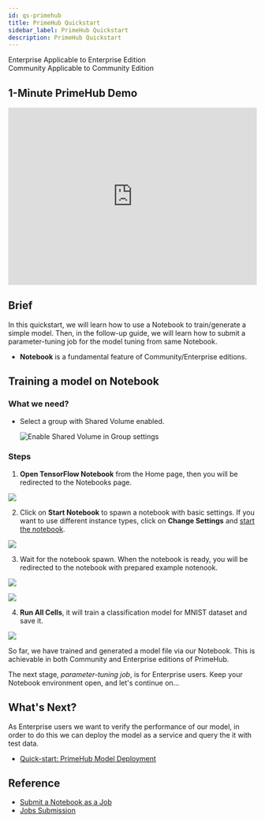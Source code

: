 ```yaml
---
id: qs-primehub
title: PrimeHub Quickstart
sidebar_label: PrimeHub Quickstart
description: PrimeHub Quickstart
---
```


<div class="label-sect">
  <div class="ee-only tooltip">Enterprise
    <span class="tooltiptext">Applicable to Enterprise Edition</span>
  </div>
  <div class="ce-only tooltip">Community
    <span class="tooltiptext">Applicable to Community Edition</span>
  </div>
</div>

## 1-Minute PrimeHub Demo

<iframe width="100%" height="360" src="https://www.youtube.com/embed/IEEwL0ISl8E" frameborder="0" allow="accelerometer; autoplay; encrypted-media; gyroscope; picture-in-picture" allowfullscreen></iframe>

## Brief

In this quickstart, we will learn how to use a Notebook to train/generate a simple model. Then, in the follow-up guide, we will learn how to submit a parameter-tuning job for the model tuning from same Notebook.

- **Notebook** is a fundamental feature of Community/Enterprise editions.

## Training a model on Notebook

### What we need?

- Select a group with Shared Volume enabled.

  ![](assets/primehub-end-to-end-tutorial-shared-volume.png "Enable Shared Volume in Group settings")

### Steps

1. **Open TensorFlow Notebook** from the Home page, then you will be redirected to the Notebooks page.

  ![](assets/quickstart_home.png)

2. Click on **Start Notebook** to spawn a notebook with basic settings. If you want to use different instance types, click on **Change Settings** and [start the notebook](launch-project).

  ![](assets/quickstart_create_notebook.png)

3. Wait for the notebook spawn. When the notebook is ready, you will be redirected to the notebook with prepared example notenook.

  ![](assets/quickstart_notebook_spwaning.png)

  ![](assets/quickstart_notebook_started.png)

4. **Run All Cells**, it will train a classification model for MNIST dataset and save it.

  ![](assets/quickstart_notebook_run_all.png)

So far, we have trained and generated a model file via our Notebook. This is achievable in both Community and Enterprise editions of PrimeHub.

The next stage, _parameter-tuning job_, is for Enterprise users. Keep your Notebook environment open, and let's continue on...

## What's Next?

As Enterprise users we want to verify the performance of our model, in order to do this we can deploy the model as a service and query the it with test data.

- [Quick-start: PrimeHub Model Deployment](qs-primehub-deploy)

## Reference

- [Submit a Notebook as a Job](../notebook-as-job)
- [Jobs Submission](../job-submission-feature)
